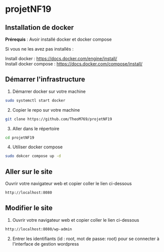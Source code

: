 # projetNF19

## Installation de docker

__Prérequis__ : Avoir installé docker et docker compose  
  
Si vous ne les avez pas installés :  
  
Install docker : https://docs.docker.com/engine/install/  
Install docker compose : https://docs.docker.com/compose/install/

## Démarrer l'infrastructure  

1. Démarrer docker sur votre machine

```bash
sudo systemctl start docker
```

2. Copier le repo sur votre machine

```bash
git clone https://github.com/TheoM769/projetNF19
```
3. Aller dans le répertoire

```bash
cd projetNF19
```
4. Utiliser docker compose

```bash
sudo dokcer compose up -d
```

## Aller sur le site

Ouvrir votre navigateur web et copier coller le lien ci-dessous

```bash
http://localhost:8080
```

## Modifier le site

1. Ouvrir votre navigateur web et copier coller le lien ci-dessous

```bash
http://localhost:8080/wp-admin
```

2. Entrer les identifiants (id : root, mot de passe: root) pour se connecter à l'interface de gestion wordpress
